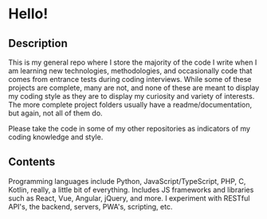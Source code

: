 # Hello!

## Description

This is my general repo where I store the majority of the code I write when I am learning new technologies, methodologies, and occasionally code that comes from entrance tests during coding interviews. While some of these projects are complete, many are not, and none of these are meant to display my coding style as they are to display my curiosity and variety of interests. The more complete project folders usually have a readme/documentation, but again, not all of them do.

Please take the code in some of my other repositories as indicators of my coding knowledge and style.

## Contents

Programming languages include Python, JavaScript/TypeScript, PHP, C, Kotlin, really, a little bit of everything. Includes JS frameworks and libraries such as React, Vue, Angular, jQuery, and more. I experiment with RESTful API's, the backend, servers, PWA's, scripting, etc.
